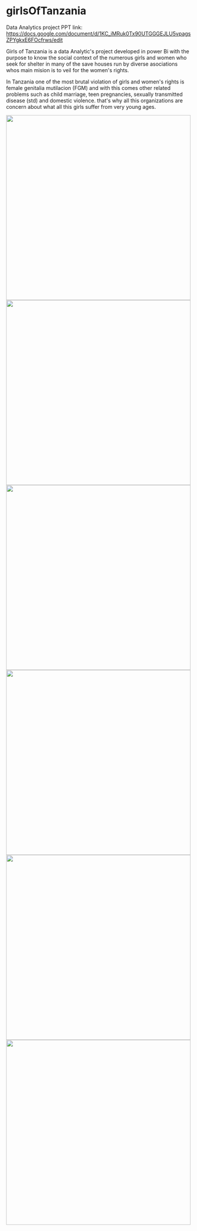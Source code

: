 # girlsOfTanzania
Data Analytics project
PPT link: https://docs.google.com/document/d/1KC_iMRuk0Tx90UTGGGEJLU5vpagsZPYgkxE6FOcfrws/edit

Girls of Tanzania is a data Analytic's project developed in power Bi with the purpose to know the social context of the numerous girls and women who seek for shelter in many of the save houses run by diverse asociations whos main mision is to veil for the women's rights.

In Tanzania one of the most brutal violation of girls and women's rights is female genitalia mutilacion (FGM) and with this comes other related problems such as child marriage, teen pregnancies, sexually transmitted disease (std) and domestic violence. that's why all this organizations are concern about what all this girls suffer from very young ages.

<img src='https://drive.google.com/uc?id=1D3GCJjiwcMAR6R0MmCGxaxg4bbZCtiZa' width='500'> <img src='https://drive.google.com/uc?id=1Hi0j1sV5XSZvo-3S_1K6yHUvVCf2KhZ0' width='500'>
<img src='https://drive.google.com/uc?id=1y2c-CiS9FkQNYyOugvJeMJj2_lbMMVK4' width='500'> <img src='https://drive.google.com/uc?id=1gSMBVCC0tsh5GofDghULcs5NCjwOl9SH' width='500'>
<img src='https://drive.google.com/uc?id=15JePrNT17CA7eAkP3GevywINqyNolKsr' width='500'><img src='https://drive.google.com/uc?id=14AR3tq1MaFnZzekcxej5WjVsYXL53qpA' width='500'>


